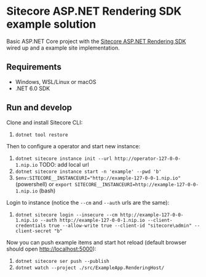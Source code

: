 # Sitecore ASP.NET Rendering SDK example solution

Basic ASP.NET Core project with the [Sitecore ASP.NET Rendering SDK](https://doc.sitecore.com/xp/en/developers/100/developer-tools/sitecore-asp-net-rendering-sdk.html) wired up and a example site implementation.

## Requirements

- Windows, WSL/Linux or macOS
- .NET 6.0 SDK

## Run and develop

Clone and install Sitecore CLI:

1. `dotnet tool restore`

Then to configure a operator and start new instance:

1. `dotnet sitecore instance init --url http://operator-127-0-0-1.nip.io` TODO: add local url
1. `dotnet sitecore instance start -n 'example' --pwd 'b'`
1. `$env:SITECORE__INSTANCEURI="http://example-127-0-0-1.nip.io"` (powershell) or `export SITECORE__INSTANCEURI=http://example-127-0-0-1.nip.io` (bash)

Login to instance (notice the `--cm` and `--auth` urls are the same):

1. `dotnet sitecore login --insecure --cm http://example-127-0-0-1.nip.io --auth http://example-127-0-0-1.nip.io --client-credentials true --allow-write true --client-id "sitecore\admin" --client-secret "b"`

Now you can push example items and start hot reload (default browser should open [http://localhost:5000](http://localhost:5000)):

1. `dotnet sitecore ser push --publish`
1. `dotnet watch --project ./src/ExampleApp.RenderingHost/`
